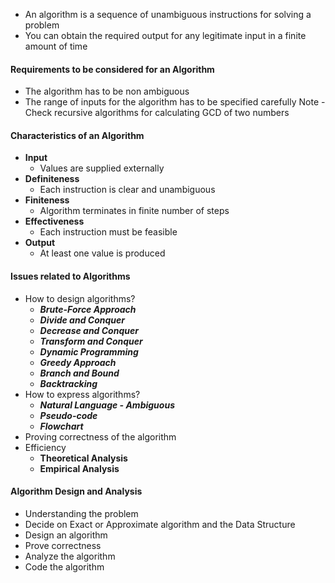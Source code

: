 * An algorithm is a sequence of unambiguous instructions for solving a problem
* You can obtain the required output for any legitimate input in a finite amount of time
#### Requirements to be considered for an Algorithm
* The algorithm has to be non ambiguous 
* The range of inputs for the algorithm has to be specified carefully
Note - Check recursive algorithms for calculating GCD of two numbers

#### Characteristics of an Algorithm 
* **Input** 
	* Values are supplied externally 
* **Definiteness**
	* Each instruction is clear and unambiguous
* **Finiteness**
	* Algorithm terminates in finite number of steps
* **Effectiveness**
	* Each instruction must be feasible 
* **Output**
	* At least one value is produced

#### Issues related to Algorithms 
* How to design algorithms?
	* ***Brute-Force Approach*** 
	* ***Divide and Conquer*** 
	* ***Decrease and Conquer*** 
	* ***Transform and Conquer***
	* ***Dynamic Programming*** 
	* ***Greedy Approach*** 
	* ***Branch and Bound*** 
	* ***Backtracking***
* How to express algorithms?
	* ***Natural Language - Ambiguous***
	* ***Pseudo-code*** 
	* ***Flowchart*** 
* Proving correctness of the algorithm 
* Efficiency
	* **Theoretical Analysis**
	*  **Empirical Analysis** 

#### Algorithm Design and Analysis 
* Understanding the problem 
* Decide on Exact or Approximate algorithm and the Data Structure 
* Design an algorithm 
* Prove correctness 
* Analyze the algorithm 
* Code the algorithm